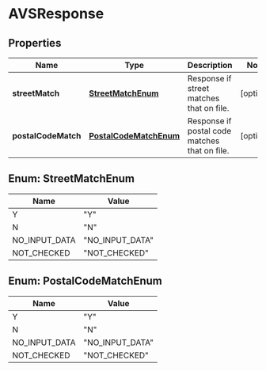 
# AVSResponse

## Properties
Name | Type | Description | Notes
------------ | ------------- | ------------- | -------------
**streetMatch** | [**StreetMatchEnum**](#StreetMatchEnum) | Response if street matches that on file. |  [optional]
**postalCodeMatch** | [**PostalCodeMatchEnum**](#PostalCodeMatchEnum) | Response if postal code matches that on file. |  [optional]


<a name="StreetMatchEnum"></a>
## Enum: StreetMatchEnum
Name | Value
---- | -----
Y | &quot;Y&quot;
N | &quot;N&quot;
NO_INPUT_DATA | &quot;NO_INPUT_DATA&quot;
NOT_CHECKED | &quot;NOT_CHECKED&quot;


<a name="PostalCodeMatchEnum"></a>
## Enum: PostalCodeMatchEnum
Name | Value
---- | -----
Y | &quot;Y&quot;
N | &quot;N&quot;
NO_INPUT_DATA | &quot;NO_INPUT_DATA&quot;
NOT_CHECKED | &quot;NOT_CHECKED&quot;



